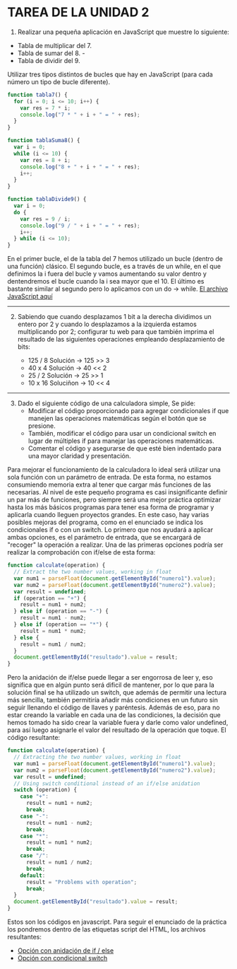# TAREA DE LA UNIDAD 2

1. Realizar una pequeña aplicación en JavaScript que muestre lo siguiente:

- Tabla de multiplicar del 7.
- Tabla de sumar del 8. -
- Tabla de dividir del 9.

Utilizar tres tipos distintos de bucles que hay en JavaScript (para cada número un tipo de bucle diferente).

```javascript
function tabla7() {
  for (i = 0; i <= 10; i++) {
    var res = 7 * i;
    console.log("7 * " + i + " = " + res);
  }
}

function tablaSuma8() {
  var i = 0;
  while (i <= 10) {
    var res = 8 + i;
    console.log("8 + " + i + " = " + res);
    i++;
  }
}

function tablaDivide9() {
  var i = 0;
  do {
    var res = 9 / i;
    console.log("9 / " + i + " = " + res);
    i++;
  } while (i <= 10);
}
```

En el primer bucle, el de la tabla del 7 hemos utilizado un bucle (dentro de una función) clásico. El segundo bucle, es a través de un while, en el que definimos la i fuera del bucle y vamos aumentando su valor dentro y dentendremos el bucle cuando la i sea mayor que el 10. El último es bastante similar al segundo pero lo aplicamos con un do -> while. [El archivo JavaScript aquí](./tables.js)

---

2. Sabiendo que cuando desplazamos 1 bit a la derecha dividimos un entero por 2 y cuando lo desplazamos a la izquierda estamos multiplicando por 2; configurar tu web para que también imprima el resultado de las siguientes operaciones empleando desplazamiento de bits:

   - 125 / 8 Solución -> 125 >> 3
   - 40 x 4 Solución -> 40 << 2
   - 25 / 2 Solución -> 25 >> 1
   - 10 x 16 Soluciñon -> 10 << 4

---

3. Dado el siguiente código de una calculadora simple, Se pide:
   - Modificar el código proporcionado para agregar condicionales if que manejen las operaciones matemáticas según el botón que se presione.
   - También, modificar el código para usar un condicional switch en lugar de múltiples if para manejar las operaciones matemáticas.
   - Comentar el código y asegurarse de que esté bien indentado para una mayor claridad y presentación.

Para mejorar el funcionamiento de la calculadora lo ideal será utilizar una sola función con un parámetro de entrada. De esta forma, no estamos consumiendo memoria extra al tener que cargar más funciones de las necesarias. Al nivel de este pequeño programa es casi insignificante definir un par más de funciones, pero siempre será una mejor práctica optimizar hasta los más básicos programas para tener esa forma de programar y aplicarla cuando lleguen proyectos grandes. En este caso, hay varias posibles mejoras del programa, como en el enunciado se indica los condicionales if o con un switch. Lo primero que nos ayudará a aplicar ambas opciones, es el parámetro de entrada, que se encargará de "recoger" la operación a realizar. Una de las primeras opciones podría ser realizar la comprobación con if/else de esta forma:

```javascript
function calculate(operation) {
  // Extract the two number values, working in float
  var num1 = parseFloat(document.getElementById("numero1").value);
  var num2 = parseFloat(document.getElementById("numero2").value);
  var result = undefined;
  if (operation == "+") {
    result = num1 + num2;
  } else if (operation == "-") {
    result = num1 - num2;
  } else if (operation == "*") {
    result = num1 * num2;
  } else {
    result = num1 / num2;
  }
  document.getElementById("resultado").value = result;
}
```

Pero la anidación de if/else puede llegar a ser engorrosa de leer y, eso significa que en algún punto será dificil de mantener, por lo que para la solución final se ha utilizado un switch, que además de permitir una lectura más sencilla, también permitiría añadir más condiciones en un futuro sin seguir llenando el código de llaves y paréntesis. Además de eso, para no estar creando la variable en cada una de las condiciones, la decisión que hemos tomado ha sido crear la variable fuera y darle como valor undefined, para así luego asignarle el valor del resultado de la operación que toque. El código resultante:

```javascript
function calculate(operation) {
  // Extracting the two number values, working in float
  var num1 = parseFloat(document.getElementById("numero1").value);
  var num2 = parseFloat(document.getElementById("numero2").value);
  var result = undefined;
  // Using switch conditional instead of an if/else anidation
  switch (operation) {
    case "+":
      result = num1 + num2;
      break;
    case "-":
      result = num1 - num2;
      break;
    case "*":
      result = num1 * num2;
      break;
    case "/":
      result = num1 / num2;
      break;
    default:
      result = "Problems with operation";
      break;
  }
  document.getElementById("resultado").value = result;
}
```

Estos son los códigos en javascript. Para seguir el enunciado de la práctica los pondremos dentro de las etiquetas script del HTML, los archivos resultantes:

- [Opción con anidación de if / else](./ifelse.html)
- [Opción con condicional switch](./switch.html)
